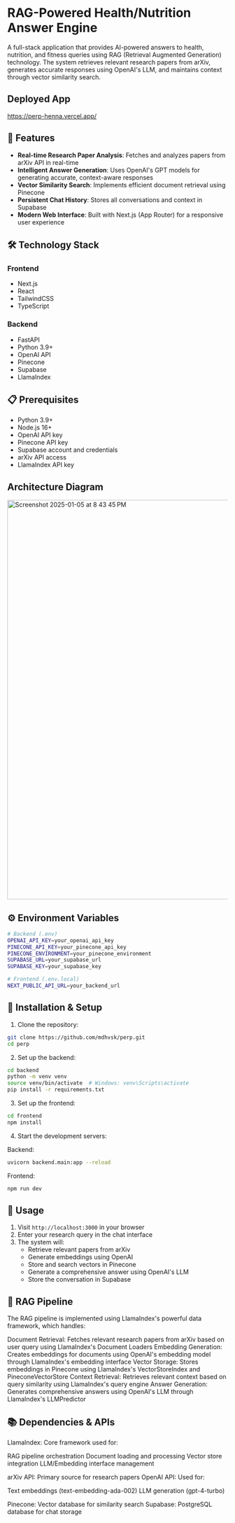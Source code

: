 # RAG-Powered Health/Nutrition Answer Engine

A full-stack application that provides AI-powered answers to health, nutrition, and fitness queries using RAG (Retrieval Augmented Generation) technology. The system retrieves relevant research papers from arXiv, generates accurate responses using OpenAI's LLM, and maintains context through vector similarity search.


## Deployed App
https://perp-henna.vercel.app/

## 🚀 Features

- **Real-time Research Paper Analysis**: Fetches and analyzes papers from arXiv API in real-time
- **Intelligent Answer Generation**: Uses OpenAI's GPT models for generating accurate, context-aware responses
- **Vector Similarity Search**: Implements efficient document retrieval using Pinecone
- **Persistent Chat History**: Stores all conversations and context in Supabase
- **Modern Web Interface**: Built with Next.js (App Router) for a responsive user experience

## 🛠️ Technology Stack

### Frontend
- Next.js
- React
- TailwindCSS
- TypeScript

### Backend
- FastAPI
- Python 3.9+
- OpenAI API
- Pinecone
- Supabase
- LlamaIndex

## 📋 Prerequisites

- Python 3.9+
- Node.js 16+
- OpenAI API key
- Pinecone API key
- Supabase account and credentials
- arXiv API access
- LlamaIndex API key


## Architecture Diagram 
<img width="911" alt="Screenshot 2025-01-05 at 8 43 45 PM" src="https://github.com/user-attachments/assets/2ad44848-9b53-4d32-baf0-90bb649764da" />

## ⚙️ Environment Variables

```bash
# Backend (.env)
OPENAI_API_KEY=your_openai_api_key
PINECONE_API_KEY=your_pinecone_api_key
PINECONE_ENVIRONMENT=your_pinecone_environment
SUPABASE_URL=your_supabase_url
SUPABASE_KEY=your_supabase_key

# Frontend (.env.local)
NEXT_PUBLIC_API_URL=your_backend_url
```

## 🚀 Installation & Setup

1. Clone the repository:
```bash
git clone https://github.com/mdhvsk/perp.git
cd perp
```

2. Set up the backend:
```bash
cd backend
python -m venv venv
source venv/bin/activate  # Windows: venv\Scripts\activate
pip install -r requirements.txt
```

3. Set up the frontend:
```bash
cd frontend
npm install
```

4. Start the development servers:

Backend:
```bash
uvicorn backend.main:app --reload
```

Frontend:
```bash
npm run dev
```

## 🎯 Usage

1. Visit `http://localhost:3000` in your browser
2. Enter your research query in the chat interface
3. The system will:
   - Retrieve relevant papers from arXiv
   - Generate embeddings using OpenAI
   - Store and search vectors in Pinecone
   - Generate a comprehensive answer using OpenAI's LLM
   - Store the conversation in Supabase

## 🔄 RAG Pipeline
The RAG pipeline is implemented using LlamaIndex's powerful data framework, which handles:

Document Retrieval: Fetches relevant research papers from arXiv based on user query using LlamaIndex's Document Loaders
Embedding Generation: Creates embeddings for documents using OpenAI's embedding model through LlamaIndex's embedding interface
Vector Storage: Stores embeddings in Pinecone using LlamaIndex's VectorStoreIndex and PineconeVectorStore
Context Retrieval: Retrieves relevant context based on query similarity using LlamaIndex's query engine
Answer Generation: Generates comprehensive answers using OpenAI's LLM through LlamaIndex's LLMPredictor

## 📚 Dependencies & APIs

LlamaIndex: Core framework used for:

RAG pipeline orchestration
Document loading and processing
Vector store integration
LLM/Embedding interface management


arXiv API: Primary source for research papers
OpenAI API: Used for:

Text embeddings (text-embedding-ada-002)
LLM generation (gpt-4-turbo)


Pinecone: Vector database for similarity search
Supabase: PostgreSQL database for chat storage




